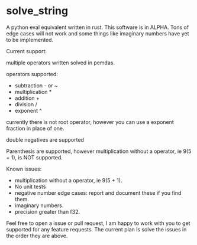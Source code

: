 # solve_string
A python eval equivalent written in rust. 
This software is in ALPHA. Tons of edge cases will not work and some things like imaginary numbers have yet to be implemented.

Current support:

multiple operators written solved in pemdas.

operators supported:

- subtraction *-* or ~ 
- multiplication * 
- addition + 
- division / 
- exponent ^ 

currently there is not root operator, however you can use a exponent fraction in place of one.

double negatives are supported

Parenthesis are supported, however multiplication without a operator, ie 9(5 + 1), is NOT supported. 

Known issues:

- multiplication without a operator, ie 9(5 + 1).
- No unit tests
- negative number edge cases: report and document these if you find them.
- imaginary numbers.
- precision greater than f32.

Feel free to open a issue or pull request, I am happy to work with you to get supported for any feature requests. The current plan is solve the issues in the order they are above.
